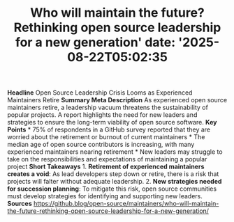 ﻿---
title: "Who will maintain the future? Rethinking open source leadership for a new generation'
date: '2025-08-22T05:02:35"
category: "Markets"
summary: ""
slug: "who will maintain the future rethinking open source leadersh"
source_urls:
  - "https://github.blog/open-source/maintainers/who-will-maintain-the-future-rethinking-open-source-leadership-for-a-new-generation/"
seo:
  title: "Who will maintain the future? Rethinking open source leadership for a new generation | Hash n Hedge'
  description: '"
  keywords: ["news", "markets", "brief"]
---
**Headline** Open Source Leadership Crisis Looms as Experienced Maintainers Retire  **Summary Meta Description** As experienced open source maintainers retire, a leadership vacuum threatens the sustainability of popular projects. A report highlights the need for new leaders and strategies to ensure the long-term viability of open source software.  **Key Points**  * 75% of respondents in a GitHub survey reported that they are worried about the retirement or burnout of current maintainers * The median age of open source contributors is increasing, with many experienced maintainers nearing retirement * New leaders may struggle to take on the responsibilities and expectations of maintaining a popular project  **Short Takeaways**  1. **Retirement of experienced maintainers creates a void**: As lead developers step down or retire, there is a risk that projects will falter without adequate leadership. 2. **New strategies needed for succession planning**: To mitigate this risk, open source communities must develop strategies for identifying and supporting new leaders.  **Sources** https://github.blog/open-source/maintainers/who-will-maintain-the-future-rethinking-open-source-leadership-for-a-new-generation/ 
